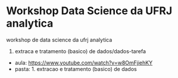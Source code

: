 # Workshop Data Science da UFRJ analytica

workshop de data science da ufrj analytica
1. extraca e tratamento (basico) de dados/dados-tarefa
- aula: https://www.youtube.com/watch?v=w8OmFjiehKY
- pasta: 1. extracao e tratamento (basico) de dados

